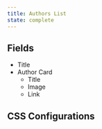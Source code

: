 ```yaml
---
title: Authors List
state: complete
---
```


## Fields

- Title
- Author Card
  - Title
  - Image
  - Link

## CSS Configurations
